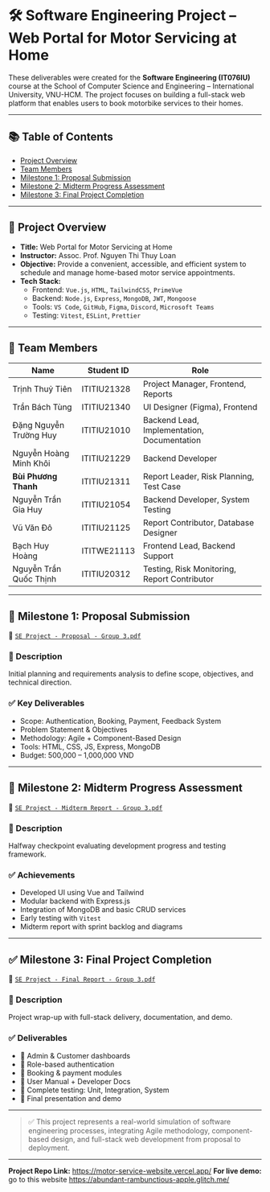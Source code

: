 # 🛠️ Software Engineering Project – Web Portal for Motor Servicing at Home

These deliverables were created for the **Software Engineering (IT076IU)** course at the School of Computer Science and Engineering – International University, VNU-HCM. The project focuses on building a full-stack web platform that enables users to book motorbike services to their homes.

---

## 📚 Table of Contents
- [Project Overview](#project-overview)
- [Team Members](#team-members)
- [Milestone 1: Proposal Submission](#milestone-1-proposal-submission)
- [Milestone 2: Midterm Progress Assessment](#milestone-2-midterm-progress-assessment)
- [Milestone 3: Final Project Completion](#milestone-3-final-project-completion)

---

## 🧾 Project Overview

- **Title:** Web Portal for Motor Servicing at Home  
- **Instructor:** Assoc. Prof. Nguyen Thi Thuy Loan  
- **Objective:** Provide a convenient, accessible, and efficient system to schedule and manage home-based motor service appointments.  
- **Tech Stack:**
  - Frontend: `Vue.js`, `HTML`, `TailwindCSS`, `PrimeVue`
  - Backend: `Node.js`, `Express`, `MongoDB`, `JWT`, `Mongoose`
  - Tools: `VS Code`, `GitHub`, `Figma`, `Discord`, `Microsoft Teams`
  - Testing: `Vitest`, `ESLint`, `Prettier`

---

## 👥 Team Members

| Name                       | Student ID     | Role                                                                 |
|----------------------------|----------------|----------------------------------------------------------------------|
| Trịnh Thuỷ Tiên            | ITITIU21328    | Project Manager, Frontend, Reports                                   |
| Trần Bách Tùng             | ITITIU21340    | UI Designer (Figma), Frontend                                        |
| Đặng Nguyễn Trường Huy     | ITITIU21010    | Backend Lead, Implementation, Documentation                          |
| Nguyễn Hoàng Minh Khôi     | ITITIU21229    | Backend Developer                                                    |
| **Bùi Phương Thanh**       | ITITIU21311    | Report Leader, Risk Planning, Test Case                      |
| Nguyễn Trần Gia Huy        | ITITIU21054    | Backend Developer, System Testing                                    |
| Vũ Văn Đô                  | ITITIU21125    | Report Contributor, Database Designer                                |
| Bạch Huy Hoàng             | ITITWE21113    | Frontend Lead, Backend Support                                       |
| Nguyễn Trần Quốc Thịnh     | ITITIU20312    | Testing, Risk Monitoring, Report Contributor                         |

---

## 📍 Milestone 1: Proposal Submission

📄 [`SE Project - Proposal - Group 3.pdf`]([SE%20Project%20-%20Proposal%20-%20Group%203.pdf](https://github.com/phuongthanhkkk/Software-Engineering-projectWeb_portal_for_motor_servicing_at_home/blob/main/SE%20Project%20-%20Proposal%20-%20Group%203.pdf))

### 🔹 Description
Initial planning and requirements analysis to define scope, objectives, and technical direction.

### ✅ Key Deliverables
- Scope: Authentication, Booking, Payment, Feedback System
- Problem Statement & Objectives
- Methodology: Agile + Component-Based Design
- Tools: HTML, CSS, JS, Express, MongoDB
- Budget: 500,000 – 1,000,000 VND

---

## 🚧 Milestone 2: Midterm Progress Assessment

📄 [`SE Project - Midterm Report - Group 3.pdf`]([SE%20Project%20-%20Midterm%20Report%20-%20Group%203.pdf](https://github.com/phuongthanhkkk/Software-Engineering-projectWeb_portal_for_motor_servicing_at_home/blob/main/SE%20Project%20-%20Midterm%20Report%20-%20Group%203.pdf))

### 🔹 Description
Halfway checkpoint evaluating development progress and testing framework.

### ✅ Achievements
- Developed UI using Vue and Tailwind
- Modular backend with Express.js
- Integration of MongoDB and basic CRUD services
- Early testing with `Vitest`
- Midterm report with sprint backlog and diagrams

---

## ✅ Milestone 3: Final Project Completion

📄 [`SE Project - Final Report - Group 3.pdf`]([SE%20Project%20-%20Final%20Report%20-%20Group%203.pdf](https://github.com/phuongthanhkkk/Software-Engineering-projectWeb_portal_for_motor_servicing_at_home/blob/main/SE%20Project%20-%20Final%20Report%20-%20Group%203.pdf))

### 🔹 Description
Project wrap-up with full-stack delivery, documentation, and demo.

### ✅ Deliverables
- 🧩 Admin & Customer dashboards
- 🔐 Role-based authentication
- 🛒 Booking & payment modules
- 📄 User Manual + Developer Docs
- 🧪 Complete testing: Unit, Integration, System
- 🧾 Final presentation and demo

---

> ✅ This project represents a real-world simulation of software engineering processes, integrating Agile methodology, component-based design, and full-stack web development from proposal to deployment.

---

**Project Repo Link:** https://motor-service-website.vercel.app/
**For live demo:** go to this website https://abundant-rambunctious-apple.glitch.me/


